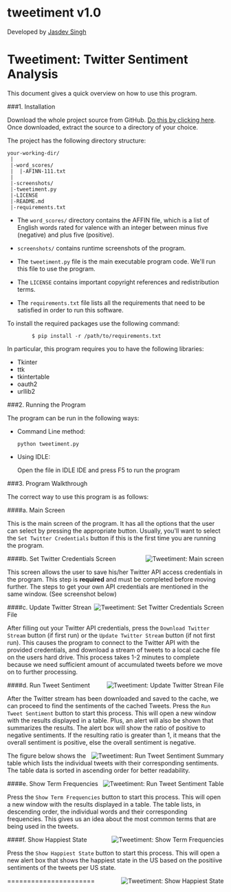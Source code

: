 tweetiment v1.0
===============

Developed by [Jasdev Singh](http://singh.am)

Tweetiment: Twitter Sentiment Analysis
======================

This document gives a quick overview on how to use this program.

###1. Installation

Download the whole project source from GitHub. [Do this by clicking here](https://github.com/jazdev/tweetiment/archive/master.zip). Once downloaded, extract the source to a directory of your choice. 

The project has the following directory structure:

```
your-working-dir/
 |
 |-word_scores/
 |  |-AFINN-111.txt
 |
 |-screenshots/
 |-tweetiment.py
 |-LICENSE
 |-README.md
 |-requirements.txt

```

* The ```word_scores/``` directory contains the AFFIN file, which is a list of English words rated for valence with an integer between minus five (negative) and plus five (positive).

* ```screenshots/``` contains runtime screenshots of the program.

* The ```tweetiment.py``` file is the main executable program code. We'll run this file to use the program.

* The ```LICENSE``` contains important copyright references and redistribution terms.

* The ```requirements.txt``` file lists all the requirements that need to be satisfied in order to run this software. 

To install the required packages use the following command: 

``` 
		$ pip install -r /path/to/requirements.txt
```	

In particular, this program requires you to have the following libraries:
* Tkinter
* ttk
* tkintertable
* oauth2
* urllib2

###2. Running the Program

The program can be run in the following ways:

* Command Line method:
	
	```python tweetiment.py```

* Using IDLE:

	Open the file in IDLE IDE and press F5 to run the program


###3. Program Walkthrough

The correct way to use this program is as follows:

####a. Main Screen

This is the main screen of the program. It has all the options that the user can select by pressing the appropriate button. Usually, you'll want to select the ```Set Twitter Credentials``` button if this is the first time you are running the program.

<img style="float: right" src="https://raw.githubusercontent.com/jazdev/tweetiment/master/screenshots/1.png" alt="Tweetiment: Main screen" />

####b. Set Twitter Credentials Screen

This screen allows the user to save his/her Twitter API access credentials in the program. This step is **required** and must be completed before moving further. The steps to get your own API credentials are mentioned in the same window. (See screenshot below)

<img style="float: right" src="https://raw.githubusercontent.com/jazdev/tweetiment/master/screenshots/2.png" alt="Tweetiment: Set Twitter Credentials Screen" />

####c. Update Twitter Strean File

After filling out your Twitter API credentials, press the ```Download Twitter Stream``` button (if first run) or the ```Update Twitter Stream``` button (if not first run). This causes the program to connect to the Twitter API with the provided credentials, and download a stream of tweets to a local cache file on the users hard drive. This process takes 1-2 minutes to complete because we need sufficient amount of accumulated tweets before we move on to further processing.

<img style="float: right" src="https://raw.githubusercontent.com/jazdev/tweetiment/master/screenshots/3.png" alt="Tweetiment: Update Twitter Strean File" />

####d. Run Tweet Sentiment

After the Twitter stream has been downloaded and saved to the cache, we can proceed to find the sentiments of the cached Tweets. Press the ```Run Tweet Sentiment``` button to start this process. This will open a new window with the results displayed in a table. Plus, an alert will also be shown that summarizes the results. The alert box will show the ratio of positive to negative sentiments. If the resulting ratio is greater than 1, it means that the overall sentiment is positive, else the overall sentiment is negative.

<img style="float: right" src="https://raw.githubusercontent.com/jazdev/tweetiment/master/screenshots/5.png" alt="Tweetiment: Run Tweet Sentiment Summary" />

The figure below shows the table which lists the individual tweets with their corresponding sentiments. The table data is sorted in ascending order for better readability.

<img style="float: right" src="https://raw.githubusercontent.com/jazdev/tweetiment/master/screenshots/6.png" alt="Tweetiment: Run Tweet Sentiment Table" />

####e. Show Term Frequencies

Press the ```Show Term Frequencies``` button to start this process. This will open a new window with the results displayed in a table. The table lists, in descending order, the individual words and their corresponding frequencies. This gives us an idea about the most common terms that are being used in the tweets.

<img style="float: right" src="https://raw.githubusercontent.com/jazdev/tweetiment/master/screenshots/7.png" alt="Tweetiment: Show Term Frequencies" />

####f. Show Happiest State

Press the ```Show Happiest State``` button to start this process. This will open a new alert box that shows the happiest state in the US based on the positiive sentiments of the tweets per US state.

<img style="float: right" src="https://raw.githubusercontent.com/jazdev/tweetiment/master/screenshots/8.png" alt="Tweetiment: Show Happiest State" />

======================
